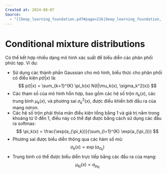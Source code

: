 ```yaml
---
Created at: 2024-08-07
Source:
  - "[[Deep_learning_foundation.pdf#page=216|Deep_learning_foundation, p.198]]"
---
```

# Conditional mixture distributions
Có thể kết hợp nhiều dạng mô hình xác suất để biểu diễn các phân phối phức tạp.
Ví dụ:

   - Sử dụng các thành phần Gaussian cho mô hình, biểu thức cho phân phối có điều kiện $p(t|x)$ là: $$
     p(t|x) = \sum_{k=1}^{K} \pi_k(x) N(t|\mu_k(x), \sigma_k^2(x))
     $$
   - Các tham số của mô hình hỗn hợp, bao gồm các hệ số trộn $\pi_k(x)$, các trung bình $\mu_k(x)$, và phương sai $\sigma_k^2(x)$, được điều khiển bởi đầu ra của mạng nơron.
   - Các hệ số trộn phải thỏa mãn điều kiện tổng bằng 1 và giá trị nằm trong khoảng từ 0 đến 1, điều này có thể đạt được bằng cách sử dụng các đầu ra softmax:$$
     \pi_k(x) = \frac{\exp(a_{\pi_k})}{\sum_{l=1}^{K} \exp(a_{\pi_l})}
     $$
   - Phương sai được biểu diễn thông qua các hàm số mũ: $$
     \sigma_k(x) = \exp(a_{\sigma_k})
     $$
   - Trung bình có thể được biểu diễn trực tiếp bằng các đầu ra của mạng: $$
     \mu_{kj}(x) = a_{\mu_{kj}}
     $$